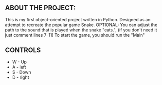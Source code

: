 ## ABOUT THE PROJECT:
This is my first object-oriented project written in Python.
Designed as an attempt to recreate the popular game Snake. 
OPTIONAL: You can adjust the path to the sound that is played when the snake "eats.", (if you don't need it just comment lines 7-11)
To start the game, you should run the "Main"
## CONTROLS
* W - Up
* A - left
* S - Down
* D - right
